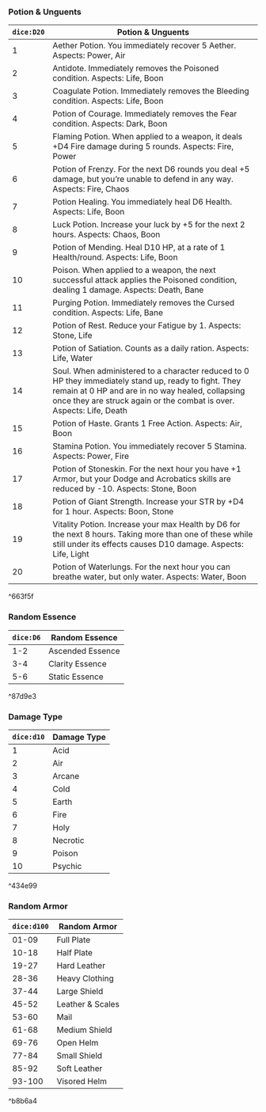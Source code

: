 
### Potion & Unguents

| `dice:D20` | Potion & Unguents                                                                                                                                                                                                                 |
| ---------- | --------------------------------------------------------------------------------------------------------------------------------------------------------------------------------------------------------------------------------- |
| 1          | Aether Potion. You immediately recover 5 Aether. Aspects: Power, Air                                                                                                                                                              |
| 2          | Antidote. Immediately removes the Poisoned condition. Aspects: Life, Boon                                                                                                                                                         |
| 3          | Coagulate Potion. Immediately removes the Bleeding condition. Aspects: Life, Boon                                                                                                                                                 |
| 4          | Potion of Courage. Immediately removes the Fear condition. Aspects: Dark, Boon                                                                                                                                                    |
| 5          | Flaming Potion. When applied to a weapon, it deals +D4 Fire damage during 5 rounds. Aspects: Fire, Power                                                                                                                          |
| 6          | Potion of Frenzy. For the next D6 rounds you deal +5 damage, but you’re unable to defend in any way. Aspects: Fire, Chaos                                                                                                         |
| 7          | Potion Healing. You immediately heal D6 Health. Aspects: Life, Boon                                                                                                                                                               |
| 8          | Luck Potion. Increase your luck by +5 for the next 2 hours. Aspects: Chaos, Boon                                                                                                                                                  |
| 9          | Potion of Mending. Heal D10 HP, at a rate of 1 Health/round. Aspects: Life, Boon                                                                                                                                                  |
| 10         | Poison. When applied to a weapon, the next successful attack applies the Poisoned condition, dealing 1 damage. Aspects: Death, Bane                                                                                               |
| 11         | Purging Potion. Immediately removes the Cursed condition. Aspects: Life, Bane                                                                                                                                                     |
| 12         | Potion of Rest. Reduce your Fatigue by 1. Aspects: Stone, Life                                                                                                                                                                    |
| 13         | Potion of Satiation. Counts as a daily ration. Aspects: Life, Water                                                                                                                                                               |
| 14         | Soul. When administered to a character reduced to 0 HP they immediately stand up, ready to fight. They remain at 0 HP and are in no way healed, collapsing once they are struck again or the combat is over. Aspects: Life, Death |
| 15         | Potion of Haste. Grants 1 Free Action. Aspects: Air, Boon                                                                                                                                                                         |
| 16         | Stamina Potion. You immediately recover 5 Stamina. Aspects: Power, Fire                                                                                                                                                           |
| 17         | Potion of Stoneskin. For the next hour you have +1 Armor, but your Dodge and Acrobatics skills are reduced by -10. Aspects: Stone, Boon                                                                                           |
| 18         | Potion of Giant Strength. Increase your STR by +D4 for 1 hour. Aspects: Boon, Stone                                                                                                                                               |
| 19         | Vitality Potion. Increase your max Health by D6 for the next 8 hours. Taking more than one of these while still under its effects causes D10 damage. Aspects: Life, Light                                                         |
| 20         | Potion of Waterlungs. For the next hour you can breathe water, but only water. Aspects: Water, Boon                                                                                                                               |

^663f5f

### Random Essence

| `dice:D6` | Random Essence   |
| --------- | ---------------- |
| 1-2       | Ascended Essence |
| 3-4       | Clarity Essence  |
| 5-6       | Static Essence   |

^87d9e3



### Damage Type

|`dice:d10`|Damage Type|
|---|---|
|1|Acid|
|2|Air|
|3|Arcane|
|4|Cold|
|5|Earth|
|6|Fire|
|7|Holy|
|8|Necrotic|
|9|Poison|
|10|Psychic|

^434e99

### Random Armor

|`dice:d100`|Random Armor|
|---|---|
|01-09|Full Plate|
|10-18|Half Plate|
|19-27|Hard Leather|
|28-36|Heavy Clothing|
|37-44|Large Shield|
|45-52|Leather & Scales|
|53-60|Mail|
|61-68|Medium Shield|
|69-76|Open Helm|
|77-84|Small Shield|
|85-92|Soft Leather|
|93-100|Visored Helm|

^b8b6a4
